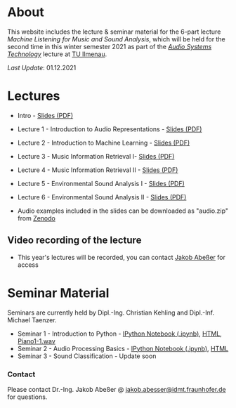 # About

This website includes the lecture & seminar material for the 6-part lecture *Machine Listening for Music and Sound Analysis*, which will be held for the second time in this winter semester 2021 as part of the [*Audio Systems Technology*](https://www.tu-ilmenau.de/modultafeln/?pq=werner&fnq=8255) lecture at [TU Ilmenau](https://www.tu-ilmenau.de/).

*Last Update*: 01.12.2021

# Lectures

- Intro - [Slides (PDF)](Machine_Listening_L0_Introduction.pdf)
- Lecture 1 - Introduction to Audio Representations - [Slides (PDF)](Machine_Listening_L1_Audio_Representations.pdf)
- Lecture 2 - Introduction to Machine Learning - [Slides (PDF)](Machine_Listening_L2_Machine_Learning.pdf)
- Lecture 3 - Music Information Retrieval I- [Slides (PDF)](Machine_Listening_L3_MIR_1.pdf)
- Lecture 4 - Music Information Retrieval II - [Slides (PDF)](Machine_Listening_L4_MIR_2.pdf)
- Lecture 5 - Environmental Sound Analysis I - [Slides (PDF)](Machine_Listening_L5_ESA_1.pdf)
- Lecture 6 - Environmental Sound Analysis II - [Slides (PDF)](Machine_Listening_L6_ESA_2.pdf)

- Audio examples included in the slides can be downloaded as "audio.zip" from [Zenodo](https://zenodo.org/record/5718279)

## Video recording of the lecture

- This year's lectures will be recorded, you can contact [Jakob Abeßer](jakob.abesser@idmt.fraunhofer.de) for access

# Seminar Material

Seminars are currently held by Dipl.-Ing. Christian Kehling and Dipl.-Inf. Michael Taenzer.

 - Seminar 1 - Introduction to Python - [IPython Notebook (.ipynb)](Machine_Listening_Seminar_1.ipynb), [HTML](Machine_Listening_Seminar_1.html), [Piano1-1.wav](Piano1-1.wav)
 - Seminar 2 - Audio Processing Basics - [IPython Notebook (.ipynb)](Machine_Listening_Seminar_2.ipynb), [HTML](Machine_Listening_Seminar_2.html)
 - Seminar 3 - Sound Classification - Update soon

### Contact

Please contact Dr.-Ing. Jakob Abeßer @ <jakob.abesser@idmt.fraunhofer.de> for questions.
